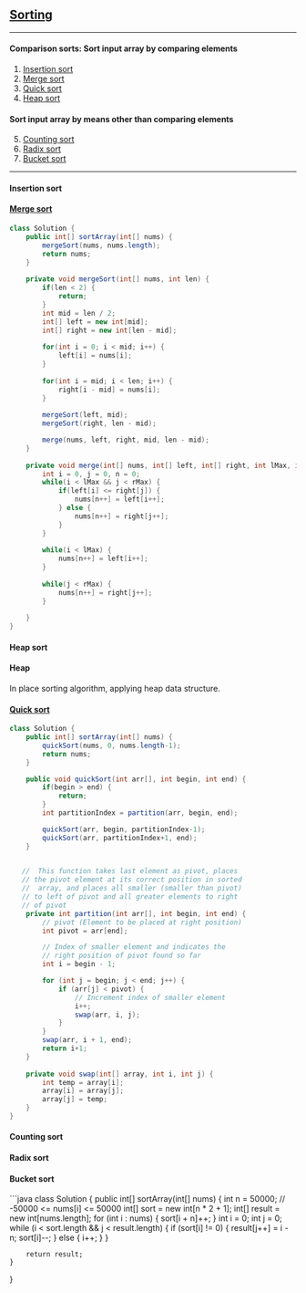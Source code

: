 ## [Sorting](https://leetcode.com/problems/sort-an-array/)
---

#### Comparison sorts: Sort input array by comparing elements
1. <a class="nav-link" href="#insert_sort">Insertion sort</a>
2. <a class="nav-link" href="#merge_sort">Merge sort</a>
3. <a class="nav-link" href="#quick_sort">Quick sort</a>
4. <a class="nav-link" href="#heap_sort">Heap sort</a>
   
#### Sort input array by means other than comparing elements

5. <a class="nav-link" href="#count_sort">Counting sort</a>
6. <a class="nav-link" href="#radix_sort">Radix sort</a>
7. <a class="nav-link" href="#bucket_sort">Bucket sort</a>
---


<h4 id="insert_sort">Insertion sort</h4>

[<h4 id="merge_sort">Merge sort</h4>](https://www.baeldung.com/java-merge-sort)
```java
class Solution {
    public int[] sortArray(int[] nums) {
        mergeSort(nums, nums.length);
        return nums;
    }
    
    private void mergeSort(int[] nums, int len) {
        if(len < 2) {
            return;
        }
        int mid = len / 2;
        int[] left = new int[mid];
        int[] right = new int[len - mid];
        
        for(int i = 0; i < mid; i++) {
            left[i] = nums[i];
        }
        
        for(int i = mid; i < len; i++) {
            right[i - mid] = nums[i];
        }
        
        mergeSort(left, mid);
        mergeSort(right, len - mid);

        merge(nums, left, right, mid, len - mid);
    }
    
    private void merge(int[] nums, int[] left, int[] right, int lMax, int rMax) {
        int i = 0, j = 0, n = 0;
        while(i < lMax && j < rMax) {
            if(left[i] <= right[j]) {
                nums[n++] = left[i++];
            } else {
                nums[n++] = right[j++];
            }
        }
        
        while(i < lMax) {
            nums[n++] = left[i++];
        }
        
        while(j < rMax) {
            nums[n++] = right[j++];
        }
        
    }
}
```
<h4 id="heap_sort">Heap sort</h4>

#### Heap
In place sorting algorithm, applying heap data structure.

[<h4 id="quick_sort">Quick sort</h4>](https://www.baeldung.com/java-quicksort)

```java
class Solution {
    public int[] sortArray(int[] nums) {
        quickSort(nums, 0, nums.length-1);
        return nums;
    }

    public void quickSort(int arr[], int begin, int end) {
        if(begin > end) {
            return;
        }
        int partitionIndex = partition(arr, begin, end);

        quickSort(arr, begin, partitionIndex-1);
        quickSort(arr, partitionIndex+1, end);
    }
    

   //  This function takes last element as pivot, places
   // the pivot element at its correct position in sorted
   //  array, and places all smaller (smaller than pivot)
   // to left of pivot and all greater elements to right
   // of pivot
    private int partition(int arr[], int begin, int end) {
        // pivot (Element to be placed at right position)
        int pivot = arr[end];

        // Index of smaller element and indicates the 
        // right position of pivot found so far
        int i = begin - 1;

        for (int j = begin; j < end; j++) {
            if (arr[j] < pivot) {
                // Increment index of smaller element
                i++;
                swap(arr, i, j);
            }
        }
        swap(arr, i + 1, end);
        return i+1;
    }
    
    private void swap(int[] array, int i, int j) {
        int temp = array[i];
        array[i] = array[j];
        array[j] = temp;
    }
}
```

<h4 id="count_sort">Counting sort</h4>

<h4 id="radix_sort">Radix sort</h4>

<h4 id="bucket_sort">Bucket sort</h4>
```java
class Solution {
    public int[] sortArray(int[] nums) {
        int n = 50000;
        // -50000 <= nums[i] <= 50000
        int[] sort = new int[n * 2 + 1];
        int[] result = new int[nums.length];
        for (int i : nums) {
            sort[i + n]++;
        }
        int i = 0;
        int j = 0;
        while (i < sort.length && j < result.length) {
            if (sort[i] != 0) {
                result[j++] = i - n;
                sort[i]--;
            } else {
                i++;
            }
        }
        
        return result;
    }
}
```

